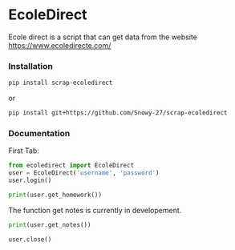 # EcoleDirect
Ecole direct is a script that can get data from the website https://www.ecoledirecte.com/
### Installation
```sh
pip install scrap-ecoledirect
```
or 
```sh
pip install git+https://github.com/Snowy-27/scrap-ecoledirect
```

### Documentation

First Tab:
```py
from ecoledirect import EcoleDirect
user = EcoleDirect('username', 'password')
user.login()
```
```py
print(user.get_homework())
```
The function get notes is currently in developement. 
```py
print(user.get_notes()) 
```
```py
user.close()
```
